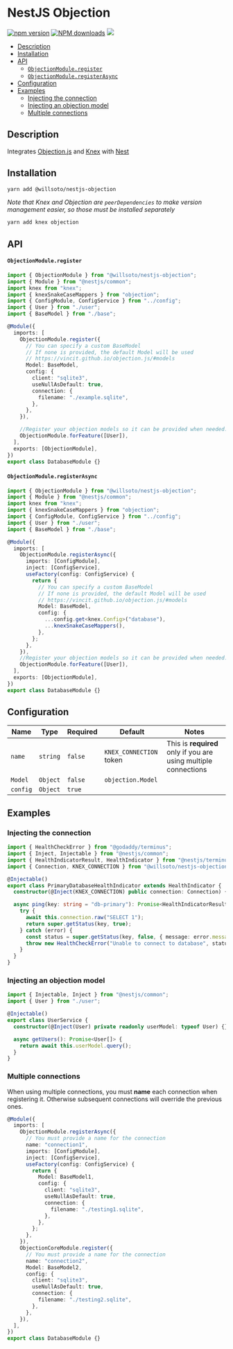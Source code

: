 # NestJS Objection

[![npm version](https://badge.fury.io/js/%40willsoto%2Fnestjs-objection.svg)](https://badge.fury.io/js/%40willsoto%2Fnestjs-objection)
[![NPM downloads](https://img.shields.io/npm/dt/@willsoto/nestjs-objection.svg)](https://www.npmjs.com/package/@willsoto/nestjs-objection)
![](https://github.com/willsoto/nestjs-objection/workflows/tests/badge.svg)

<!-- prettier-ignore-start -->

<!-- toc -->

- [Description](#description)
- [Installation](#installation)
- [API](#api)
    + [`ObjectionModule.register`](#objectionmoduleregister)
    + [`ObjectionModule.registerAsync`](#objectionmoduleregisterasync)
- [Configuration](#configuration)
- [Examples](#examples)
  * [Injecting the connection](#injecting-the-connection)
  * [Injecting an objection model](#injecting-an-objection-model)
  * [Multiple connections](#multiple-connections)

<!-- tocstop -->

<!-- prettier-ignore-end -->

## Description

Integrates [Objection.js](https://vincit.github.io/objection.js/) and [Knex](https://knexjs.org/) with [Nest](https://nestjs.com/)

## Installation

```bash
yarn add @willsoto/nestjs-objection
```

_Note that Knex and Objection are `peerDependencies` to make version management easier, so those must be installed separately_

```bash
yarn add knex objection
```

## API

#### `ObjectionModule.register`

```typescript
import { ObjectionModule } from "@willsoto/nestjs-objection";
import { Module } from "@nestjs/common";
import knex from "knex";
import { knexSnakeCaseMappers } from "objection";
import { ConfigModule, ConfigService } from "../config";
import { User } from "./user";
import { BaseModel } from "./base";

@Module({
  imports: [
    ObjectionModule.register({
      // You can specify a custom BaseModel
      // If none is provided, the default Model will be used
      // https://vincit.github.io/objection.js/#models
      Model: BaseModel,
      config: {
        client: "sqlite3",
        useNullAsDefault: true,
        connection: {
          filename: "./example.sqlite",
        },
      },
    }),

    //Register your objection models so it can be provided when needed.
    ObjectionModule.forFeature([User]),
  ],
  exports: [ObjectionModule],
})
export class DatabaseModule {}
```

#### `ObjectionModule.registerAsync`

```typescript
import { ObjectionModule } from "@willsoto/nestjs-objection";
import { Module } from "@nestjs/common";
import knex from "knex";
import { knexSnakeCaseMappers } from "objection";
import { ConfigModule, ConfigService } from "../config";
import { User } from "./user";
import { BaseModel } from "./base";

@Module({
  imports: [
    ObjectionModule.registerAsync({
      imports: [ConfigModule],
      inject: [ConfigService],
      useFactory(config: ConfigService) {
        return {
          // You can specify a custom BaseModel
          // If none is provided, the default Model will be used
          // https://vincit.github.io/objection.js/#models
          Model: BaseModel,
          config: {
            ...config.get<knex.Config>("database"),
            ...knexSnakeCaseMappers(),
          },
        };
      },
    }),
    //Register your objection models so it can be provided when needed.
    ObjectionModule.forFeature([User]),
  ],
  exports: [ObjectionModule],
})
export class DatabaseModule {}
```

## Configuration

| Name     | Type     | Required | Default                 | Notes                                                           |
| -------- | -------- | -------- | ----------------------- | --------------------------------------------------------------- |
| `name`   | `string` | `false`  | `KNEX_CONNECTION` token | This is **required** only if you are using multiple connections |
| `Model`  | `Object` | `false`  | `objection.Model`       |                                                                 |
| `config` | `Object` | `true`   |                         |                                                                 |

## Examples

### Injecting the connection

```ts
import { HealthCheckError } from "@godaddy/terminus";
import { Inject, Injectable } from "@nestjs/common";
import { HealthIndicatorResult, HealthIndicator } from "@nestjs/terminus";
import { Connection, KNEX_CONNECTION } from "@willsoto/nestjs-objection";

@Injectable()
export class PrimaryDatabaseHealthIndicator extends HealthIndicator {
  constructor(@Inject(KNEX_CONNECTION) public connection: Connection) {}

  async ping(key: string = "db-primary"): Promise<HealthIndicatorResult> {
    try {
      await this.connection.raw("SELECT 1");
      return super.getStatus(key, true);
    } catch (error) {
      const status = super.getStatus(key, false, { message: error.message });
      throw new HealthCheckError("Unable to connect to database", status);
    }
  }
}
```

### Injecting an objection model

```ts
import { Injectable, Inject } from "@nestjs/common";
import { User } from "./user";

@Injectable()
export class UserService {
  constructor(@Inject(User) private readonly userModel: typeof User) {}

  async getUsers(): Promise<User[]> {
    return await this.userModel.query();
  }
}
```

### Multiple connections

When using multiple connections, you must **name** each connection when registering it.
Otherwise subsequent connections will override the previous ones.

```ts
@Module({
  imports: [
    ObjectionModule.registerAsync({
      // You must provide a name for the connection
      name: "connection1",
      imports: [ConfigModule],
      inject: [ConfigService],
      useFactory(config: ConfigService) {
        return {
          Model: BaseModel1,
          config: {
            client: "sqlite3",
            useNullAsDefault: true,
            connection: {
              filename: "./testing1.sqlite",
            },
          },
        };
      },
    }),
    ObjectionCoreModule.register({
      // You must provide a name for the connection
      name: "connection2",
      Model: BaseModel2,
      config: {
        client: "sqlite3",
        useNullAsDefault: true,
        connection: {
          filename: "./testing2.sqlite",
        },
      },
    }),
  ],
})
export class DatabaseModule {}
```
